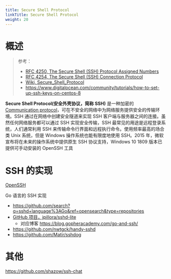 ```yaml
---
title: Secure Shell Protocol
linkTitle: Secure Shell Protocol
weight: 20
---
```


# 概述

> 参考：
>
> - [RFC 4250, The Secure Shell (SSH) Protocol Assigned Numbers](https://datatracker.ietf.org/doc/html/rfc4250)
> - [RFC 4254, The Secure Shell (SSH) Connection Protocol](https://datatracker.ietf.org/doc/html/rfc4254)
> - [Wiki, Secure_Shell_Protocol](https://en.wikipedia.org/wiki/Secure_Shell_Protocol)
> - <https://www.digitalocean.com/community/tutorials/how-to-set-up-ssh-keys-on-centos-8>

**Secure Shell Protocol(安全外壳协议，简称 SSH)** 是一种加密的 [Communication protocol](/docs/4.数据通信/Protocol/Communication%20protocol.md)，可在不安全的网络中为网络服务提供安全的传输环境。SSH 通过在网络中创建安全隧道来实现 SSH 客户端与服务器之间的连接。虽然任何网络服务都可以通过 SSH 实现安全传输，SSH 最常见的用途是远程登录系统，人们通常利用 SSH 来传输命令行界面和远程执行命令。使用频率最高的场合类 Unix 系统，但是 Windows 操作系统也能有限度地使用 SSH。2015 年，微软宣布将在未来的操作系统中提供原生 SSH 协议支持，Windows 10 1809 版本已提供可手动安装的 OpenSSH 工具

# SSH 的实现

[OpenSSH](/docs/4.数据通信/Utility/OpenSSH/OpenSSH.md)

Go 语言的 SSH 实现

- https://github.com/search?q=sshd+language%3AGo&ref=opensearch&type=repositories
- [GitHub 项目，jpillora/sshd-lite](https://github.com/jpillora/sshd-lite)
  - 对应博客 https://blog.gopheracademy.com/go-and-ssh/
- https://github.com/nwtgck/handy-sshd
- https://github.com/Matir/sshdog

# 其他

https://github.com/shazow/ssh-chat

